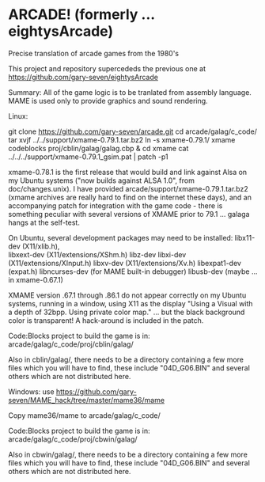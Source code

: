 ARCADE! (formerly ... eightysArcade)
====================================

Precise translation of arcade games from the 1980's

This project and repository supercededs the previous one at 
https://github.com/gary-seven/eightysArcade

Summary:
All of the game logic is to be tranlated from assembly language.
MAME is used only to provide graphics and sound rendering.

Linux:

  git clone https://github.com/gary-seven/arcade.git
  cd arcade/galag/c_code/
  tar xvjf ../../support/xmame-0.79.1.tar.bz2 
  ln -s xmame-0.79.1/ xmame
  codeblocks proj/cblin/galag/galag.cbp  &
  cd xmame
  cat ../../../support/xmame-0.79.1_gsim.pat  | patch -p1 

 xmame-0.78.1 is the first release that would build and link against Alsa 
 on my Ubuntu systems ("now builds against ALSA 1.0", from doc/changes.unix).
 I have provided arcade/support/xmame-0.79.1.tar.bz2 (xmame archives are 
 really hard to find on the internet these days), and an accompanying 
 patch for integration with the game code - there is something peculiar with
 several versions of XMAME prior to 79.1 ... galaga hangs at the self-test.

 On Ubuntu, several development packages may need to be installed:
 libx11-dev (X11/xlib.h),  
 libxext-dev (X11/extensions/XShm.h)
 libz-dev
 libxi-dev (X11/extensions/XInput.h)
 libxv-dev (X11/extensions/Xv.h)
 libexpat1-dev (expat.h)
 libncurses-dev (for MAME built-in debugger)
 libusb-dev (maybe ... in xmame-0.67.1)

 XMAME version .67.1 through .86.1 do not appear correctly on my Ubuntu systems,
 running in a window, using X11 as the display
 "Using a Visual with a depth of 32bpp.
  Using private color map."
 ... but the black background color is transparent! A hack-around 
 is included in the patch.

 Code:Blocks project to build the game is in: 
   arcade/galag/c_code/proj/cblin/galag/

 Also in cblin/galag/, there needs to be a directory containing a few more
 files which you will have to find, these include "04D_G06.BIN" and several 
 others which are not distributed here.


Windows:
 use https://github.com/gary-seven/MAME_hack/tree/master/mame36/mame

 Copy mame36/mame to arcade/galag/c_code/

 Code:Blocks project to build the game is in: 
   arcade/galag/c_code/proj/cbwin/galag/

 Also in cbwin/galag/, there needs to be a directory containing a few more
 files which you will have to find, these include "04D_G06.BIN" and several 
 others which are not distributed here.

